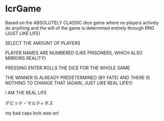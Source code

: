 # lcrGame

Based on the ABSOLUTELY CLASSIC dice game where no players actively do anything and the will of the game is determined entirely through RNG (JUST LIKE LIFE) 

SELECT THE AMOUNT OF PLAYERS

PLAYER NAMES ARE NUMBERED (LIKE PRISONERS, WHICH ALSO MIRRORS REALITY)

PRESSING ENTER ROLLS THE DICE FOR THE WHOLE GAME

THE WINNER IS ALREADY PREDETERMINED (BY FATE) AND THERE IS NOTHING TO CHANGE THAT (AGAIN, JUST LIKE REAL LIFE!!)



I AM THE REAL LIFE

デビッド・マルティネス

my bad caps lock was on!
